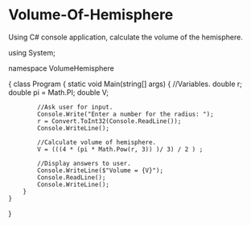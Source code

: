 # Volume-Of-Hemisphere
Using C# console application, calculate the volume of the hemisphere.

using System;

namespace VolumeHemisphere

{
    class Program
    {
        static void Main(string[] args)
        {
            //Variables.
            double r;
            double pi = Math.PI;
            double V;

            //Ask user for input.
            Console.Write("Enter a number for the radius: ");
            r = Convert.ToInt32(Console.ReadLine());
            Console.WriteLine();

            //Calculate volume of hemisphere.
            V = (((4 * (pi * Math.Pow(r, 3)) )/ 3) / 2 ) ;

            //Display answers to user.
            Console.WriteLine($"Volume = {V}");
            Console.ReadLine();
            Console.WriteLine();
        }
    }
}
